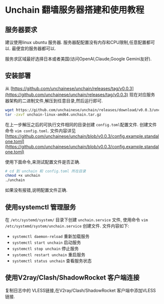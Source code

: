 # Unchain 翻墙服务器搭建和使用教程

## 服务器要求
建议使用linux ubuntu 服务器. 服务器配配置没有内存和CPU限制,任意配置都可以. 最便宜的服务器都可以.

服务求区域最好选择日本或者美国(访问OpenAI,Claude,Google Gemini友好).


## 安装部署

从 [https://github.com/unchainese/unchain/releases/tag/v0.0.3](https://github.com/unchainese/unchain/releases/tag/v0.0.3)
现在对应服务器架构的二进制文件,解压到任意目录,然后运行即可.

```bash
wget https://github.com/unchainese/unchain/releases/download/v0.0.3/unchain-linux-amd64.unchain.tar.gz
tar -zxvf unchain-linux-amd64.unchain.tar.gz
```

在上一步解压之后的可执行文件相同的目录创建 `config.toml`配置文件.
创建文件命令 `vim config.toml`.
文件内容详见 [https://github.com/unchainese/unchain/blob/v0.0.3/config.example.standalone.toml](https://github.com/unchainese/unchain/blob/v0.0.3/config.example.standalone.toml)

使用下面命令,来测试配置文件是否正确.
```bash
# cd 到 unchain 和 config.toml 所在目录
chmod +x unchain
./unchain
```
如果没有报错,说明配置文件正确.


## 使用systemctl 管理服务

在 `/etc/systemd/system/` 目录下创建 `unchain.service` 文件,
使用命令 `vim /etc/systemd/system/unchain.service` 创建文件.
文件内容如下:
[](https://github.com/unchainese/unchain/blob/v0.0.3/unchain.service)

 - `systemctl daemon-reload` 重新加载服务
 - `systemctl start unchain` 启动服务
 - `systemctl stop unchain` 停止服务
 - `systemctl restart unchain` 重启服务
 - `systemctl status unchain` 查看服务状态


## 使用V2ray/Clash/ShadowRocket 客户端连接

复制日志中的 VLESS链接,在V2ray/Clash/ShadowRocket 客户端中添加VLESS链接.